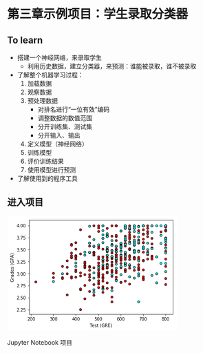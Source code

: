 [//]: # (Image References)

[image1]: ./Images/StudentAdmission01.png


# 第三章示例项目：学生录取分类器

## To learn

- 搭建一个神经网络，来录取学生
	- 利用历史数据，建立分类器，来预测：谁能被录取，谁不被录取
- 了解整个机器学习过程：
	1. 加载数据
	2. 观察数据
	3. 预处理数据
		+ 对排名进行“一位有效”编码
		+ 调整数据的数值范围
		+ 分开训练集、测试集
		+ 分开输入、输出
	4. 定义模型（神经网络）
	5. 训练模型
	6. 评价训练结果
	7. 使用模型进行预测 
- 了解使用到的程序工具

## 进入项目

![alt text][image1]

Jupyter Notebook 项目 

